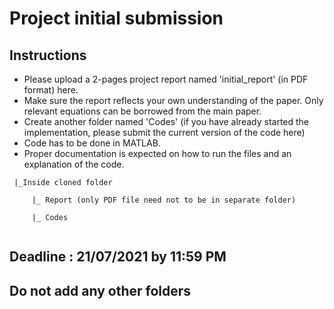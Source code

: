 # Project initial submission

## Instructions
- Please upload a 2-pages project report named 'initial_report' (in PDF format) here.
- Make sure the report reflects your own understanding of the paper. Only relevant equations can be borrowed from the main paper.
- Create another folder named 'Codes' (if you have already started the implementation, please submit the current version of the code here)
- Code has to be done in MATLAB.
- Proper documentation is expected on how to run the files and an explanation of the code.

```
 |_Inside cloned folder
     
     |_ Report (only PDF file need not to be in separate folder)
     
     |_ Codes
               
```                     

## Deadline : 21/07/2021 by 11:59 PM

## Do not add any other folders

